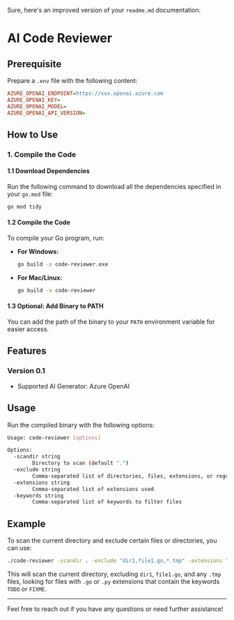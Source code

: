 Sure, here's an improved version of your `readme.md` documentation:

# AI Code Reviewer

## Prerequisite

Prepare a `.env` file with the following content:

```ini
AZURE_OPENAI_ENDPOINT=https://xxx.openai.azure.com
AZURE_OPENAI_KEY=
AZURE_OPENAI_MODEL=
AZURE_OPENAI_API_VERSION=
```

## How to Use

### 1. Compile the Code

#### 1.1 Download Dependencies

Run the following command to download all the dependencies specified in your `go.mod` file:

```sh
go mod tidy
```

#### 1.2 Compile the Code

To compile your Go program, run:

- **For Windows:** 
  ```sh
  go build -o code-reviewer.exe
  ```
- **For Mac/Linux:** 
  ```sh
  go build -o code-reviewer
  ```

#### 1.3 Optional: Add Binary to PATH

You can add the path of the binary to your `PATH` environment variable for easier access.

## Features

### Version 0.1

- Supported AI Generator: Azure OpenAI

## Usage

Run the compiled binary with the following options:

```sh
Usage: code-reviewer [options]

Options:
  -scandir string
        Directory to scan (default ".")
  -exclude string
        Comma-separated list of directories, files, extensions, or regex patterns to exclude
  -extensions string
        Comma-separated list of extensions used
  -keywords string
        Comma-separated list of keywords to filter files
```

## Example

To scan the current directory and exclude certain files or directories, you can use:

```sh
./code-reviewer -scandir . -exclude "dir1,file1.go,*.tmp" -extensions ".go,.py" -keywords "TODO,FIXME"
```

This will scan the current directory, excluding `dir1`, `file1.go`, and any `.tmp` files, looking for files with `.go` or `.py` extensions that contain the keywords `TODO` or `FIXME`.

---

Feel free to reach out if you have any questions or need further assistance!